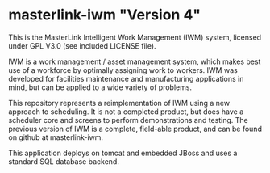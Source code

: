 # masterlink-iwm "Version 4"
This is the MasterLink Intelligent Work Management (IWM) system, licensed under GPL V3.0 (see included LICENSE file).

IWM is a work management / asset management system, which makes best use of a workforce by optimally assigning work to workers. IWM was developed for facilities maintenance and manufacturing applications in mind, but can be applied to a wide variety of problems. 

This repository represents a reimplementation of IWM using a new approach to scheduling. It is not a completed product, but does have a scheduler core and screens to perform demonstrations and testing. The previous version of IWM is a complete, field-able product, and can be found on github at masterlink-iwm.

This application deploys on tomcat and embedded JBoss and uses a standard SQL database backend.
 
